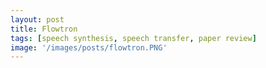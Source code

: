 ```yaml
---
layout: post
title: Flowtron
tags: [speech synthesis, speech transfer, paper review]
image: '/images/posts/flowtron.PNG'
---
```

